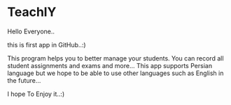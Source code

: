 # TeachlY

Hello Everyone..

this is first app in GitHub..:) 

This program helps you to better manage your students. 
You can record all student assignments and exams and more...
This app supports Persian language but we hope to be able to use other languages such as English in the future...

I hope To Enjoy it..:)
